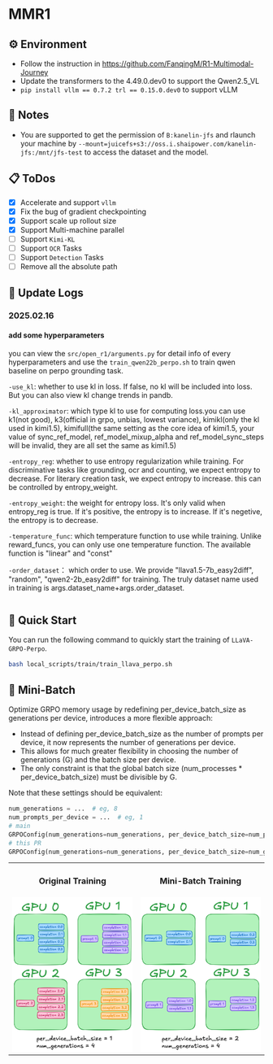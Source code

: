# MMR1

## ⚙️ **Environment**

- Follow the instruction in https://github.com/FanqingM/R1-Multimodal-Journey
- Update the transformers to the 4.49.0.dev0 to support the Qwen2.5_VL
- `pip install vllm == 0.7.2 trl == 0.15.0.dev0` to support vLLM

## 🚨 **Notes**

- You are supported to get the permission of `B:kanelin-jfs` and rlaunch your machine by `--mount=juicefs+s3://oss.i.shaipower.com/kanelin-jfs:/mnt/jfs-test` to access the dataset and the model.

## 📋 **ToDos**

- [x] Accelerate and support `vllm`
- [x] Fix the bug of gradient checkpointing
- [x] Support scale up rollout size
- [x] Support Multi-machine parallel
- [ ] Support `Kimi-KL`
- [ ] Support `OCR` Tasks
- [ ] Support `Detection` Tasks
- [ ] Remove all the absolute path

## 📅 **Update Logs**
### 2025.02.16
#### add some hyperparameters
you can view the ```src/open_r1/arguments.py``` for detail info of every hyperparameters and use the ```train_qwen22b_perpo.sh``` to train qwen baseline on perpo grounding task.

`-use_kl`: whether to use kl in loss. If false, no kl will be included into loss. But you can also view kl change trends in pandb.

`-kl_approximator`: which type kl to use for computing loss.you can use k1(not good), k3(official in grpo, unbias, lowest variance), 
kimikl(only the kl used in kimi1.5), kimifull(the same setting as the core idea of kimi1.5, 
your value of sync_ref_model, ref_model_mixup_alpha and ref_model_sync_steps will be invalid, they are all set the same as kimi1.5)

`-entropy_reg`: whether to use entropy regularization while training. For discriminative tasks like grounding, ocr and counting, we expect entropy to decrease.
For literary creation task, we expect entropy to increase. this can be controlled by entropy_weight.

`-entropy_weight`: the weight for entropy loss. It's only valid when entropy_reg is true. If it's positive, the entropy is to increase. If it's negetive, the entropy is to decrease.

`-temperature_func`: which temperature function to use while training. Unlike reward_funcs, you can only use one temperature function. The available function is "linear" and "const"

`-order_dataset`： which order to use. We provide "llava1.5-7b_easy2diff", "random", "qwen2-2b_easy2diff" for training. The truly dataset name used in training is args.dataset_name+args.order_dataset.
``` python
```

## 🚀 **Quick Start**

You can run the following command to quickly start the training of `LLaVA-GRPO-Perpo`.

```bash
bash local_scripts/train/train_llava_perpo.sh
```

## 🥩 **Mini-Batch**
Optimize GRPO memory usage by redefining per_device_batch_size as generations per device, introduces a more flexible approach:

- Instead of defining per_device_batch_size as the number of prompts per device, it now represents the number of generations per device.
- This allows for much greater flexibility in choosing the number of generations (G) and the batch size per device.
- The only constraint is that the global batch size (num_processes * per_device_batch_size) must be divisible by G.

Note that these settings should be equivalent:

```python
num_generations = ...  # eg, 8
num_prompts_per_device = ...  # eg, 1
# main
GRPOConfig(num_generations=num_generations, per_device_batch_size=num_prompts_per_device, ...)
# this PR
GRPOConfig(num_generations=num_generations, per_device_batch_size=num_generations*num_prompts_per_device, ...)
```

<table align="center" cellpadding="0" cellspacing="0">
  <tr>
    <td align="center"><h3>Original Training</h3></td>
    <td align="center"><h3>Mini-Batch Training</h3></td>
  </tr>
  <tr>
    <td><img src="./assets/original_training.png"></td>
    <td><img src="./assets/mini_batch_training.png"></td>
  </tr>
</table>
